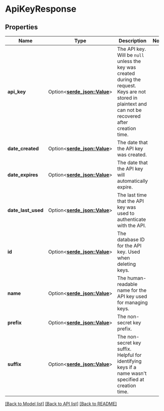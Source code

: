 # ApiKeyResponse

## Properties

Name | Type | Description | Notes
------------ | ------------- | ------------- | -------------
**api_key** | Option<[**serde_json::Value**](.md)> | The API key. Will be `null` unless the key was created during the request. Keys are not stored in plaintext and can not be recovered after creation time. | 
**date_created** | Option<[**serde_json::Value**](.md)> | The date that the API key was created. | 
**date_expires** | Option<[**serde_json::Value**](.md)> | The date that the API key will automatically expire. | 
**date_last_used** | Option<[**serde_json::Value**](.md)> | The last time that the API key was used to authenticate with the API. | 
**id** | Option<[**serde_json::Value**](.md)> | The database ID for the API key. Used when deleting keys. | 
**name** | Option<[**serde_json::Value**](.md)> | The human-readable name for the API key used for managing keys. | 
**prefix** | Option<[**serde_json::Value**](.md)> | The non-secret key prefix. | 
**suffix** | Option<[**serde_json::Value**](.md)> | The non-secret key suffix. Helpful for identifying keys if a name wasn't specified at creation time. | 

[[Back to Model list]](../README.md#documentation-for-models) [[Back to API list]](../README.md#documentation-for-api-endpoints) [[Back to README]](../README.md)


